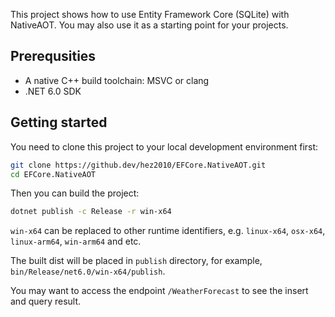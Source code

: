 This project shows how to use Entity Framework Core (SQLite) with NativeAOT. You may also use it as a starting point for your projects.

## Prerequsities
- A native C++ build toolchain: MSVC or clang
- .NET 6.0 SDK

## Getting started
You need to clone this project to your local development environment first:

```bash
git clone https://github.dev/hez2010/EFCore.NativeAOT.git
cd EFCore.NativeAOT
```

Then you can build the project:

```bash
dotnet publish -c Release -r win-x64
```

`win-x64` can be replaced to other runtime identifiers, e.g. `linux-x64`, `osx-x64`, `linux-arm64`, `win-arm64` and etc.

The built dist will be placed in `publish` directory, for example,  `bin/Release/net6.0/win-x64/publish`.

You may want to access the endpoint `/WeatherForecast` to see the insert and query result.
